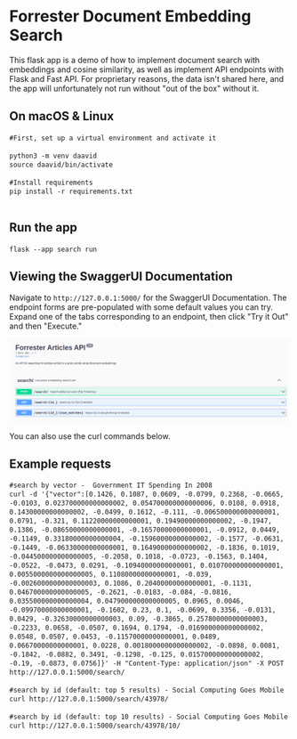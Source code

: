 # Forrester Document Embedding Search

This flask app is a demo of how to implement document search with embeddings and cosine similarity, as well as implement API endpoints with Flask and Fast API.
For proprietary reasons, the data isn't shared here, and the app will unfortunately not run without "out of the box" without it.

## On macOS & Linux
```
#First, set up a virtual environment and activate it  

python3 -m venv daavid
source daavid/bin/activate

#Install requirements  
pip install -r requirements.txt


```
## Run the app
```
flask --app search run
```

##  Viewing the SwaggerUI Documentation 
Navigate to `http://127.0.0.1:5000/` for the SwaggerUI Documentation. The endpoint forms are pre-populated with some default values you can try.
Expand one of the  tabs corresponding to an endpoint, then click "Try it Out" and then "Execute."

![image](forrester_articles.png)

You can also use the curl commands below.

## Example requests
```
#search by vector -  Government IT Spending In 2008
curl -d '{"vector":[0.1426, 0.1087, 0.0609, -0.0799, 0.2368, -0.0665, -0.0103, 0.023700000000000002, 0.054700000000000006, 0.0108, 0.0918, 0.14300000000000002, -0.0499, 0.1612, -0.111, -0.006500000000000001, 0.0791, -0.321, 0.11220000000000001, 0.19490000000000002, -0.1947, 0.1386, -0.08650000000000001, -0.16570000000000001, -0.0912, 0.0449, -0.1149, 0.33180000000000004, -0.15960000000000002, -0.1577, -0.0631, -0.1449, -0.06330000000000001, 0.16490000000000002, -0.1836, 0.1019, -0.044500000000000005, -0.2058, 0.1018, -0.0723, -0.1563, 0.1404, -0.0522, -0.0473, 0.0291, -0.10940000000000001, 0.010700000000000001, 0.0055000000000000005, 0.11080000000000001, -0.039, -0.0026000000000000003, 0.1086, 0.20400000000000001, -0.1131, 0.046700000000000005, -0.2621, -0.0183, -0.084, -0.0816, 0.035500000000000004, 0.047900000000000005, 0.0965, 0.0046, -0.09970000000000001, -0.1602, 0.23, 0.1, -0.0699, 0.3356, -0.0131, 0.0429, -0.32630000000000003, 0.09, -0.3865, 0.25780000000000003, -0.2233, 0.0658, -0.0507, 0.1694, 0.1794, -0.016900000000000002, 0.0548, 0.0507, 0.0453, -0.11570000000000001, 0.0489, 0.06670000000000001, 0.0228, 0.0018000000000000002, -0.0898, 0.0081, -0.1842, -0.0882, 0.3491, -0.1298, -0.125, 0.015700000000000002, -0.19, -0.0873, 0.0756]}' -H "Content-Type: application/json" -X POST http://127.0.0.1:5000/search/

#search by id (default: top 5 results) - Social Computing Goes Mobile
curl http://127.0.0.1:5000/search/43978/

#search by id (default: top 10 results) - Social Computing Goes Mobile
curl http://127.0.0.1:5000/search/43978/10/
